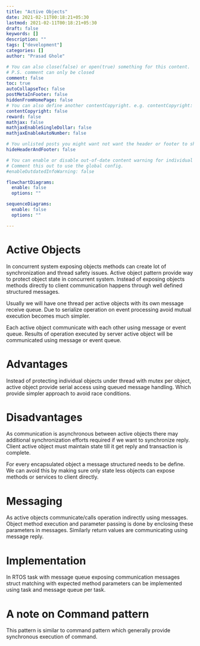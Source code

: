 ```yaml
---
title: "Active Objects"
date: 2021-02-11T00:18:21+05:30
lastmod: 2021-02-11T00:18:21+05:30
draft: false
keywords: []
description: ""
tags: ["development"]
categories: []
author: "Prasad Ghole"

# You can also close(false) or open(true) something for this content.
# P.S. comment can only be closed
comment: false
toc: true
autoCollapseToc: false
postMetaInFooter: false
hiddenFromHomePage: false
# You can also define another contentCopyright. e.g. contentCopyright: "This is another copyright."
contentCopyright: false
reward: false
mathjax: false
mathjaxEnableSingleDollar: false
mathjaxEnableAutoNumber: false

# You unlisted posts you might want not want the header or footer to show
hideHeaderAndFooter: false

# You can enable or disable out-of-date content warning for individual post.
# Comment this out to use the global config.
#enableOutdatedInfoWarning: false

flowchartDiagrams:
  enable: false
  options: ""

sequenceDiagrams: 
  enable: false
  options: ""

---
```


<!--more-->

# Active Objects
In concurrent system exposing objects methods can create lot of synchronization
and thread safety issues. Active object pattern provide way to protect
object state in concurrent system. Instead of exposing objects methods directly
to client communication happens through well defined structured messages.

Usually we will have one thread per active objects with its own message receive 
queue. Due to serialize operation on event processing avoid mutual execution 
becomes much simpler.

Each active object communicate with each other using message or event queue.
Results of operation executed by server active object will be communicated 
using message or event queue.

# Advantages 
Instead of protecting individual objects under thread with mutex per object,
active object provide serial access using queued message handling. Which provide
simpler approach to avoid race conditions.

# Disadvantages
As communication is asynchronous between active objects there may additional 
synchronization efforts required if we want to synchronize reply. Client
active object must maintain state till it get reply and transaction is complete.

For every encapsulated object a message structured needs to be define. We can
avoid this by making sure only state less objects can expose methods or services
to client directly.

# Messaging
As active objects communicate/calls operation indirectly using messages. Object
method execution and parameter passing is done by enclosing these parameters
in messages. Similarly return values are communicating using message reply.


# Implementation
In RTOS task with message queue exposing communication messages struct matching
with expected method parameters can be implemented using task and message queue
per task.

# A note on Command pattern
This pattern is similar to command pattern which generally provide synchronous 
execution of command.
